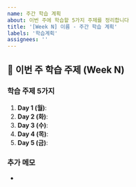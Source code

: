 ```yaml
---
name: 주간 학습 계획
about: 이번 주에 학습할 5가지 주제를 정리합니다
title: '[Week N] 이름 - 주간 학습 계획'
labels: '학습계획'
assignees: ''
---
```


## 📝 이번 주 학습 주제 (Week N)

### 학습 주제 5가지
1. **Day 1 (월)**: 
2. **Day 2 (화)**: 
3. **Day 3 (수)**: 
4. **Day 4 (목)**: 
5. **Day 5 (금)**: 

### 추가 메모
- 

